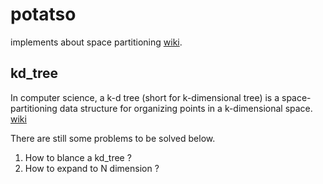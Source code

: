 # potatso
implements about space partitioning [wiki](https://en.wikipedia.org/wiki/Space_partitioning).  

## kd_tree
In computer science, a k-d tree (short for k-dimensional tree) is a space-partitioning data structure for organizing points in a k-dimensional space. [wiki](https://en.wikipedia.org/wiki/K-d_tree)


There are still some problems to be solved below.  
1. How to blance a kd_tree ?
2. How to expand to N dimension ?